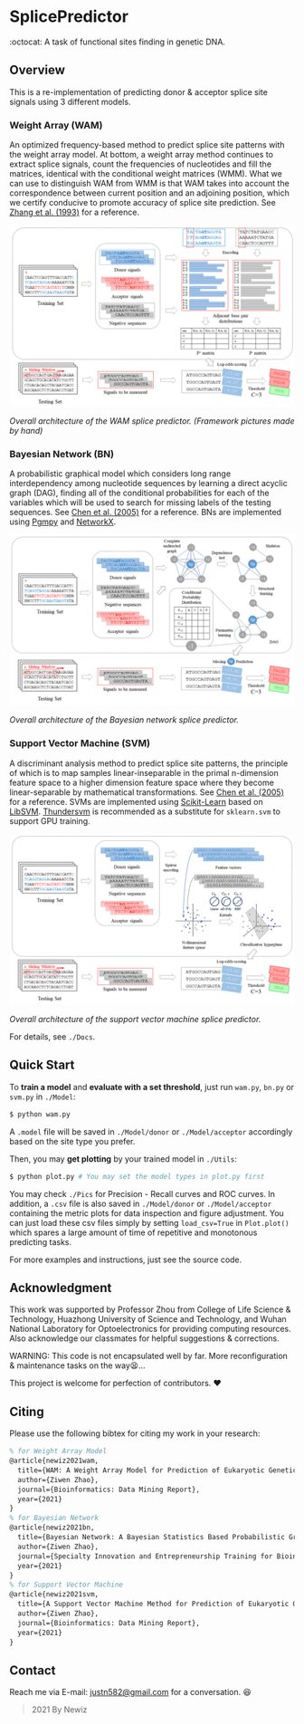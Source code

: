 # SplicePredictor

:octocat: ​A task of functional sites finding in genetic DNA. 


## Overview

This is a re-implementation of predicting donor & acceptor splice site signals using 3 different models. 

### Weight Array (WAM)

An optimized frequency-based method to predict splice site patterns with the weight array model. At bottom, a weight array method continues to extract splice signals, count the frequencies of nucleotides and fill the matrices, identical with the conditional weight matrices (WMM). What we can use to distinguish WAM from WMM is that WAM takes into account the correspondence between current position and an adjoining position, which we certify conducive to promote accuracy of splice site prediction. See [Zhang et al. (1993)](https://academic.oup.com/bioinformatics/article-abstract/9/5/499/349215?redirectedFrom=fulltext) for a reference. 

![](Docs/Pics/WAM.png)

*Overall architecture of the WAM splice predictor. (Framework pictures made by hand)*

### Bayesian Network (BN)

A probabilistic graphical model which considers long range interdependency among nucleotide sequences by learning a direct acyclic graph (DAG), finding all of the conditional probabilities for each of the variables which will be used to search for missing labels of the testing sequences. See [Chen et al. (2005)](https://academic.oup.com/bioinformatics/article/21/4/471/203185?login=true) for a reference. BNs are implemented using [Pgmpy](http://pgmpy.org/) and [NetworkX](https://networkx.org/). 

![](Docs/Pics/BN.png)

*Overall architecture of the Bayesian network splice predictor.*

### Support Vector Machine (SVM)

A discriminant analysis method to predict splice site patterns, the principle of which is to map samples linear-inseparable in the primal n-dimension feature space to a higher dimension feature space where they become linear-separable by mathematical transformations. See [Chen et al. (2005)](https://academic.oup.com/bioinformatics/article/21/4/471/203185?login=true) for a reference. SVMs are implemented using [Scikit-Learn](https://scikit-learn.org/stable/) based on [LibSVM](https://www.csie.ntu.edu.tw/~cjlin/libsvm/). [Thundersvm](https://thundersvm.readthedocs.io/en/latest/) is recommended as a substitute for `sklearn.svm` to support GPU training. 

![](Docs/Pics/SVM.png)

*Overall architecture of the support vector machine splice predictor.*

For details, see `./Docs`. 

## Quick Start

To **train a model** and **evaluate with a set threshold**, just run `wam.py`, `bn.py` or `svm.py` in `./Model`:

~~~bash
$ python wam.py
~~~

A `.model` file will be saved in `./Model/donor` or `./Model/acceptor` accordingly based on the site type you prefer. 

Then, you may **get plotting** by your trained model in `./Utils`:

~~~bash
$ python plot.py # You may set the model types in plot.py first
~~~

You may check `./Pics` for Precision - Recall curves and ROC curves. In addition, a `.csv` file is also saved in `./Model/donor` or `./Model/acceptor` containing the metric plots for data inspection and figure adjustment. You can just load these csv files simply by setting `load_csv=True` in `Plot.plot()` which spares a large amount of time of repetitive and monotonous predicting tasks. 

For more examples and instructions, just see the source code. 

## Acknowledgment

This work was supported by Professor Zhou from College of Life Science \& Technology, Huazhong University of Science and Technology, and Wuhan National Laboratory for Optoelectronics for providing computing resources. Also acknowledge our classmates for helpful suggestions \& corrections. 

WARNING: This code is not encapsulated well by far. More reconfiguration & maintenance tasks on the way:tired_face:... 

This project is welcome for perfection of contributors. :heart:

## Citing

Please use the following bibtex for citing my work in your research: 

~~~tex
% for Weight Array Model
@article{newiz2021wam,
  title={WAM: A Weight Array Model for Prediction of Eukaryotic Genetic Splice Sites},
  author={Ziwen Zhao},
  journal={Bioinformatics: Data Mining Report},
  year={2021}
}
% for Bayesian Network
@article{newiz2021bn,
  title={Bayesian Network: A Bayesian Statistics Based Probabilistic Graphical Model for Prediction of Eukaryotic Genetic Splice Sites},
  author={Ziwen Zhao},
  journal={Specialty Innovation and Entrepreneurship Training for Bioinformatics},
  year={2021}
}
% for Support Vector Machine
@article{newiz2021svm,
  title={A Support Vector Machine Method for Prediction of Eukaryotic Genetic Splice Sites},
  author={Ziwen Zhao},
  journal={Bioinformatics: Data Mining Report},
  year={2021}
}
~~~

## Contact

Reach me via E-mail: justn582@gmail.com for a conversation. :laughing:

> 2021 By Newiz

